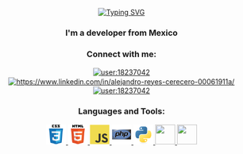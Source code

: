 <p align="center"><a href="https://git.io/typing-svg"><img src="https://readme-typing-svg.demolab.com?font=Fira+Code&pause=1000&color=29F746&background=0A0C10&center=true&vCenter=true&width=435&lines=Hello+my+name+is+Alejandro;But+you+can+call+me+%22Cere%22" alt="Typing SVG" /></a></p>
<h3 align="center">I'm a developer from Mexico</h3>

<h3 align="center">Connect with me:</h3>
<p align="center">
<a href="https://twitter.com/ReyesCere0" target="blank"><img align="center" src="https://raw.githubusercontent.com/rahuldkjain/github-profile-readme-generator/master/src/images/icons/Social/twitter.svg" alt="user:18237042" height="30" width="40" /></a>
<a href="https://linkedin.com/in/alejandro-reyes-cerecero-00061911a/" target="blank"><img align="center" src="https://raw.githubusercontent.com/rahuldkjain/github-profile-readme-generator/master/src/images/icons/Social/linked-in-alt.svg" alt="https://www.linkedin.com/in/alejandro-reyes-cerecero-00061911a/" height="30" width="40" /></a>
<a href="https://stackoverflow.com/users/18237042/zere0" target="blank"><img align="center" src="https://raw.githubusercontent.com/rahuldkjain/github-profile-readme-generator/master/src/images/icons/Social/stack-overflow.svg" alt="user:18237042" height="30" width="40" /></a>
</p>

<h3 align="center">Languages and Tools:</h3>
<p align="center"> <a href="https://www.w3schools.com/css/" target="_blank" rel="noreferrer"> <img src="https://raw.githubusercontent.com/devicons/devicon/master/icons/css3/css3-original-wordmark.svg" alt="css3" width="40" height="40"/> </a> <a href="https://www.w3.org/html/" target="_blank" rel="noreferrer"> <img src="https://raw.githubusercontent.com/devicons/devicon/master/icons/html5/html5-original-wordmark.svg" alt="html5" width="40" height="40"/> </a> <a href="https://developer.mozilla.org/en-US/docs/Web/JavaScript" target="_blank" rel="noreferrer"> <img src="https://raw.githubusercontent.com/devicons/devicon/master/icons/javascript/javascript-original.svg" alt="javascript" width="40" height="40"/> </a> <a href="https://www.php.net" target="_blank" rel="noreferrer"> <img src="https://raw.githubusercontent.com/devicons/devicon/master/icons/php/php-original.svg" alt="php" width="40" height="40"/> </a> <a href="https://www.python.org" target="_blank" rel="noreferrer"> <img src="https://raw.githubusercontent.com/devicons/devicon/master/icons/python/python-original.svg" alt="python" width="40" height="40"/> </a> <a href="https://azure.microsoft.com/en-us/"><img src="https://cdn.jsdelivr.net/gh/devicons/devicon/icons/azure/azure-original.svg" width="40" height="40" /> </a>
<a href="https://git-scm.com/"><img src="https://www.vectorlogo.zone/logos/git-scm/git-scm-icon.svg" height="40" width="40" ></p>

